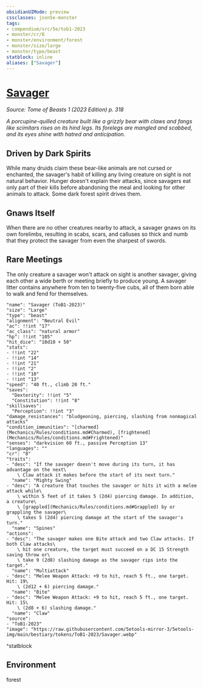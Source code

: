 ```yaml
---
obsidianUIMode: preview
cssclasses: json5e-monster
tags:
- compendium/src/5e/tob1-2023
- monster/cr/8
- monster/environment/forest
- monster/size/large
- monster/type/beast
statblock: inline
aliases: ["Savager"]
---
```

# [Savager](Mechanics\bestiary\beast/savager-tob1-2023.md)
*Source: Tome of Beasts 1 (2023 Edition) p. 318*  

*A porcupine-quilled creature built like a grizzly bear with claws and fangs like scimitars rises on its hind legs. Its forelegs are mangled and scabbed, and its eyes shine with hatred and anticipation.*

## Driven by Dark Spirits

While many druids claim these bear-like animals are not cursed or enchanted, the savager's habit of killing any living creature on sight is not natural behavior. Hunger doesn't explain their attacks, since savagers eat only part of their kills before abandoning the meal and looking for other animals to attack. Some dark forest spirit drives them.

## Gnaws Itself

When there are no other creatures nearby to attack, a savager gnaws on its own forelimbs, resulting in scabs, scars, and calluses so thick and numb that they protect the savager from even the sharpest of swords.

## Rare Meetings

The only creature a savager won't attack on sight is another savager, giving each other a wide berth or meeting briefly to produce young. A savager litter contains anywhere from ten to twenty-five cubs, all of them born able to walk and fend for themselves.

```statblock
"name": "Savager (ToB1-2023)"
"size": "Large"
"type": "beast"
"alignment": "Neutral Evil"
"ac": !!int "17"
"ac_class": "natural armor"
"hp": !!int "105"
"hit_dice": "10d10 + 50"
"stats":
- !!int "22"
- !!int "14"
- !!int "21"
- !!int "2"
- !!int "10"
- !!int "13"
"speed": "40 ft., climb 20 ft."
"saves":
  "Dexterity": !!int "5"
  "Constitution": !!int "8"
"skillsaves":
  "Perception": !!int "3"
"damage_resistances": "bludgeoning, piercing, slashing from nonmagical attacks"
"condition_immunities": "[charmed](Mechanics/Rules/conditions.md#Charmed), [frightened](Mechanics/Rules/conditions.md#Frightened)"
"senses": "darkvision 60 ft., passive Perception 13"
"languages": ""
"cr": "8"
"traits":
- "desc": "If the savager doesn't move during its turn, it has advantage on the next\
    \ Claw attack it makes before the start of its next turn."
  "name": "Mighty Swing"
- "desc": "A creature that touches the savager or hits it with a melee attack while\
    \ within 5 feet of it takes 5 (2d4) piercing damage. In addition, a creature\
    \ [grappled](Mechanics/Rules/conditions.md#Grappled) by or grappling the savager\
    \ takes 5 (2d4) piercing damage at the start of the savager's turn."
  "name": "Spines"
"actions":
- "desc": "The savager makes one Bite attack and two Claw attacks. If both Claw attacks\
    \ hit one creature, the target must succeed on a DC 15 Strength saving throw or\
    \ take 9 (2d8) slashing damage as the savager rips into the target."
  "name": "Multiattack"
- "desc": "Melee Weapon Attack: +9 to hit, reach 5 ft., one target. Hit: 19\
    \ (2d12 + 6) piercing damage."
  "name": "Bite"
- "desc": "Melee Weapon Attack: +9 to hit, reach 5 ft., one target. Hit: 15\
    \ (2d8 + 6) slashing damage."
  "name": "Claw"
"source":
- "ToB1-2023"
"image": "https://raw.githubusercontent.com/5etools-mirror-3/5etools-img/main/bestiary/tokens/ToB1-2023/Savager.webp"
```
^statblock

## Environment

forest